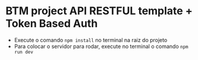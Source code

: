 # BTM project API RESTFUL template + Token Based Auth

- Execute o comando `npm install` no terminal na raiz do projeto
- Para colocar o servidor para rodar, execute no terminal o comando `npm run dev`
